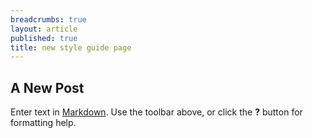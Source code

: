 ```yaml
---
breadcrumbs: true
layout: article
published: true
title: new style guide page
---
```

## A New Post

Enter text in [Markdown](http://daringfireball.net/projects/markdown/). Use the toolbar above, or click the **?** button for formatting help.
